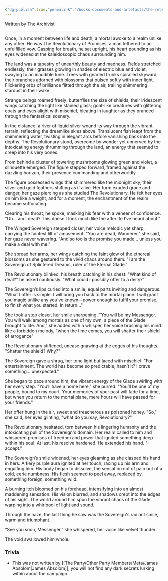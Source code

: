 ```yaml
---
{"dg-publish":true,"permalink":"/books-documents-and-artefacts/the-rebel-who-walked-the-glade/","noteIcon":""}
---
```


Written by The Archivist

---

Once, in a moment between life and death, a mortal awoke to a realm unlike any other. He was The Revolutionary of Promises, a man tethered to an unfulfilled vow. Gasping for breath, he sat upright, his heart pounding as his eyes widened at the kaleidoscopic chaos surrounding him.

The land was a tapestry of unearthly beauty and madness. Fields stretched endlessly, their grasses glowing in shades of electric blue and violet, swaying to an inaudible tune. Trees with gnarled trunks spiralled skyward, their branches adorned with blossoms that pulsed softly with inner light. Flickering orbs of brilliance flitted through the air, trailing shimmering stardust in their wake.

Strange beings roamed freely: butterflies the size of shields, their iridescent wings catching the light like stained glass; goat-like creatures with glittering coats and eyes alight with mischief, bleating in laughter as they pranced through the fantastical scenery.

In the distance, a river of liquid silver wound its way through the vibrant terrain, reflecting the dreamlike skies above. Translucent fish leapt from the shimmering water, twisting in elegant arcs before vanishing back into the depths. The Revolutionary stood, overcome by wonder yet unnerved by the intoxicating energy thrumming through the land, an energy that seemed to creep into his very bones.

From behind a cluster of towering mushrooms glowing green and violet, a silhouette emerged. The figure stepped forward, framed against the dazzling horizon, their presence commanding and otherworldly.

The figure possessed wings that shimmered like the midnight sky, their silver and gold feathers shifting as if alive. Her form exuded grace and danger, her gaze piercing as she studied The Revolutionary. He felt her eyes on him like a weight, and for a moment, the enchantment of the realm became suffocating.

Clearing his throat, he spoke, masking his fear with a veneer of confidence. "Uh… am I dead? This doesn’t look much like the afterlife I’ve heard about."

The Winged Sovereign stepped closer, her voice melodic yet sharp, carrying the faintest lilt of amusement. "You are dead, Wanderer," she said, her gaze never wavering. "And so too is the promise you made… unless you make a deal with me."

She spread her arms, her wings catching the faint glow of the ethereal blossoms as she gestured to the vivid chaos around them. "I am the Sovereign of Splintered Dreams, ruler of the Eternal Glade."

The Revolutionary blinked, his breath catching in his chest. "What kind of deal?" he asked cautiously. "What could I possibly offer to a deity?"

The Sovereign’s lips curled into a smile, equal parts inviting and dangerous. "What I offer is simple. I will bring you back to the mortal plane. I will grant you magic unlike any you’ve known—power enough to fulfil your promise, to finish what you started. In return…"

She took a step closer, her smile sharpening. "You will be my Messenger. You will walk among mortals as one of my own, a piece of the Glade brought to life. And," she added with a whisper, her voice brushing his mind like a forbidden melody, "when the time comes, you will shatter their shield of arrogance"

The Revolutionary stiffened, unease gnawing at the edges of his thoughts. "Shatter the shield? Why?"

The Sovereign gave a shrug, her tone light but laced with mischief. "For entertainment. The world has become so predictable, hasn’t it? I crave something… unexpected."

She began to pace around him, the vibrant energy of the Glade swirling with her every step. "You’ll have a home here," she purred. "You’ll be one of my people, bound to my court. Your memories of your past will fade for a time, but when you return to the mortal plane, mere hours will have passed for your friends."

Her offer hung in the air, sweet and treacherous as poisoned honey. "So," she said, her eyes glinting, "what do you say, Revolutionary?"

The Revolutionary hesitated, torn between his lingering humanity and the intoxicating pull of the Sovereign's domain. Her realm called to him and whispered promises of freedom and power that ignited something deep within his soul. At last, his resolve hardened. He extended his hand. "I accept."

The Sovereign’s smile widened, her eyes gleaming as she clasped his hand in hers. A fiery purple aura ignited at her touch, racing up his arm and engulfing him. His body began to dissolve, the sensation not of pain but of a cold, eerie numbness. His flesh seemed to peel away, replaced by something foreign, something wild.

A burning itch bloomed on his forehead, intensifying into an almost maddening sensation. His vision blurred, and shadows crept into the edges of his sight. The world around him spun the vibrant chaos of the Glade warping into a whirlpool of light and sound.

Through the haze, the last thing he saw was the Sovereign's radiant smile, warm and triumphant.

“See you soon, Messenger,” she whispered, her voice like velvet thunder.

The void swallowed him whole.

### Trivia
- This was not written by [[The Party/Other Party Members/Meta/James Absolom\|James Absolom]], you will not find any dark secrets lurking within about the campaign. 
